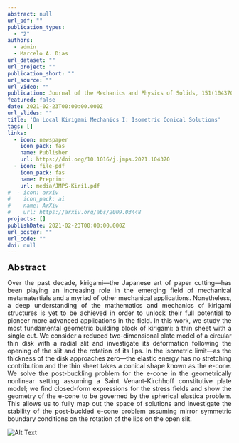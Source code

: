 ```yaml
---
abstract: null
url_pdf: ""
publication_types:
  - "2"
authors:
  - admin
  - Marcelo A. Dias
url_dataset: ""
url_project: ""
publication_short: ""
url_source: ""
url_video: ""
publication: Journal of the Mechanics and Physics of Solids, 151(104370)
featured: false
date: 2021-02-23T00:00:00.000Z
url_slides: ""
title: 'On Local Kirigami Mechanics I: Isometric Conical Solutions'
tags: []
links:
  - icon: newspaper
    icon_pack: fas
    name: Publisher
    url: https://doi.org/10.1016/j.jmps.2021.104370
  - icon: file-pdf
    icon_pack: fas
    name: Preprint
    url: media/JMPS-Kiri1.pdf
#  - icon: arxiv
#    icon_pack: ai
#    name: ArXiv
#    url: https://arxiv.org/abs/2009.03448
projects: []
publishDate: 2021-02-23T00:00:00.000Z
url_poster: ""
url_code: ""
doi: null
---
```

<big><big><b>Abstract</b></big></big>
<div style="text-align: justify">Over the past decade, kirigami—the Japanese art of paper
cutting—has been playing an increasing role in the emerging field of mechanical metamatertials and a
myriad of other mechanical applications. Nonetheless, a deep understanding of the mathematics and
mechanics of kirigami structures is yet to be achieved in order to unlock their full potential to
pioneer more advanced applications in the field. In this work, we study the most fundamental geometric
building block of kirigami: a thin sheet with a single cut. We consider a reduced two-dimensional plate
model of a circular thin disk with a radial slit and investigate its deformation following the opening
of the slit and the rotation of its lips. In the isometric limit—as the thickness of the disk
approaches zero—the elastic energy has no stretching contribution and the thin sheet takes a conical
shape known as the e-cone. We solve the post-buckling problem for the e-cone in the geometrically
nonlinear setting assuming a Saint Venant-Kirchhoff constitutive plate model; we find closed-form
expressions for the stress fields and show the geometry of the e-cone to be governed by the spherical
elastica problem. This allows us to fully map out the space of solutions and investigate the stability
of the post-buckled e-cone problem assuming mirror symmetric boundary conditions on the rotation of
the lips on the open slit.</div>

![Alt Text](Mov-2.gif)
